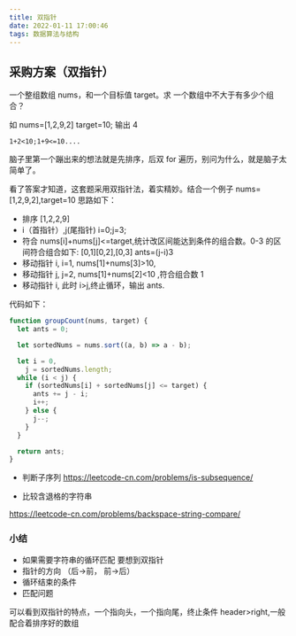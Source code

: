 ```yaml
---
title: 双指针
date: 2022-01-11 17:00:46
tags: 数据算法与结构
---
```


## 采购方案（双指针）

一个整组数组 nums，和一个目标值 target。求 一个数组中不大于有多少个组合？

如 nums=[1,2,9,2] target=10; 输出 4

    1+2<10;1+9<=10....

脑子里第一个蹦出来的想法就是先排序，后双 for 遍历，别问为什么，就是脑子太简单了。

看了答案才知道，这套题采用双指针法，着实精妙。结合一个例子 nums=[1,2,9,2],target=10
思路如下：

- 排序 [1,2,2,9]
- i（首指针）,j(尾指针) i=0;j=3;
- 符合 nums[i]+nums[j]<=target,统计改区间能达到条件的组合数。0-3 的区间符合组合如下:
  [0,1][0,2],[0,3] ants=(j-i)3
- 移动指针 i, i=1, nums[1]+nums[3]>10,
- 移动指针 j, j=2, nums[1]+nums[2]<10 ,符合组合数 1
- 移动指针 i, 此时 i>j,终止循环，输出 ants.

代码如下：

```js
function groupCount(nums, target) {
  let ants = 0;

  let sortedNums = nums.sort((a, b) => a - b);

  let i = 0,
    j = sortedNums.length;
  while (i < j) {
    if (sortedNums[i] + sortedNums[j] <= target) {
      ants += j - i;
      i++;
    } else {
      j--;
    }
  }

  return ants;
}
```

- 判断子序列
  https://leetcode-cn.com/problems/is-subsequence/

- 比较含退格的字符串

https://leetcode-cn.com/problems/backspace-string-compare/

### 小结

- 如果需要字符串的循环匹配 要想到双指针
- 指针的方向 （后->前， 前->后）
- 循环结束的条件
- 匹配问题

可以看到双指针的特点，一个指向头，一个指向尾，终止条件 header>right,一般配合着排序好的数组
